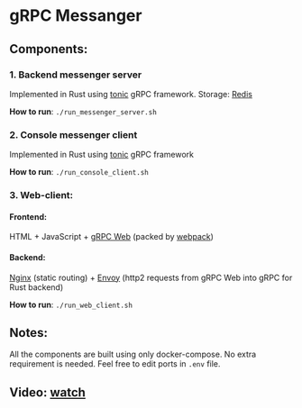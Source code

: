 # gRPC Messanger

## Components:

### 1. Backend messenger server
Implemented in Rust using [tonic](https://github.com/hyperium/tonic) gRPC framework. Storage: [Redis](https://redis.io/)

**How to run**: `./run_messenger_server.sh`

### 2. Console messenger client
Implemented in Rust using [tonic](https://github.com/hyperium/tonic) gRPC framework

**How to run**: `./run_console_client.sh`


### 3. Web-client:
#### Frontend:
HTML + JavaScript + [gRPC Web](https://github.com/grpc/grpc-web) (packed by [webpack](https://webpack.js.org/))

#### Backend:
[Nginx](https://www.nginx.com/) (static routing) + [Envoy](https://www.envoyproxy.io/) (http2 requests from gRPC Web into gRPC for Rust backend)

**How to run**: `./run_web_client.sh`

## Notes:

All the components are built using only docker-compose. No extra requirement is needed. Feel free to edit ports in `.env` file.

## Video: [watch](./Video.mkv)